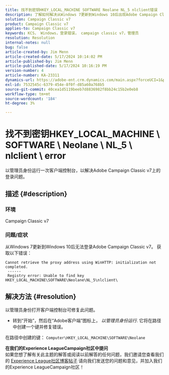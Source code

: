 ```yaml
---
title: 找不到密钥HKEY_LOCAL_MACHINE SOFTWARE Neolane NL_5 nlclient错误
description: 了解如何解决从Windows 7更新到Windows 10后出现Adobe Campaign Classic v7登录错误的问题。
solution: Campaign Classic v7
product: Campaign Classic v7
applies-to: Campaign Classic v7
keywords: KCS， Windows，登录错误， campaign classic v7，管理员
resolution: Resolution
internal-notes: null
bug: false
article-created-by: Jim Menn
article-created-date: 5/17/2024 10:14:02 PM
article-published-by: Jim Menn
article-published-date: 5/17/2024 10:16:19 PM
version-number: 4
article-number: KA-23311
dynamics-url: https://adobe-ent.crm.dynamics.com/main.aspx?forceUCI=1&pagetype=entityrecord&etn=knowledgearticle&id=518acdbe-9a14-ef11-9f8a-6045bd006268
exl-id: 7532545c-6379-454e-8f0f-d85a60a768b5
source-git-commit: 40cea1d5119beeb7d8836982f8bb24c15b2e0eb8
workflow-type: tm+mt
source-wordcount: '184'
ht-degree: 3%

---
```


# 找不到密钥HKEY_LOCAL_MACHINE \ SOFTWARE \ Neolane \ NL_5 \ nlclient \ error


以管理员身份运行一次客户端控制台，以解决Adobe Campaign Classic v7上的登录问题。

## 描述 {#description}


### 环境

Campaign Classic v7



### 问题/症状

从Windows 7更新到Windows 10后无法登录Adobe Campaign Classic v7。 获取以下错误：


```
Cannot retrieve the proxy address using WinHTTP: initialization not completed.
 ------
 Registry error: Unable to find key HKEY_LOCAL_MACHINE\SOFTWARE\Neolane\NL_5\nlclient\
```



## 解决方法 {#resolution}


以管理员身份打开客户端控制台可修复此问题。

- 转到“开始”，然后在“Adobe客户端”图标上， *以管理员身份运行*. 它将在路径中创建一个键并修复错误。


在路径中创建的键： `Computer\HKEY_LOCAL_MACHINE\SOFTWARE\Neolane`


<b>在我们的Experience LeagueCampaign社区中提问</b><br>如果您想了解有关此主题的解答或阅读以前解答的任何问题，我们邀请您查看我们的 [Experience League社区博客帖子](https://experienceleaguecommunities.adobe.com/t5/adobe-campaign-classic-blogs/introducing-top-kcs-articles-curated-for-your-troubleshooting/bc-p/672426#M132 "关注链接") 请向我们发送您的问题和意见，并加入我们的Experience LeagueCampaign社区！
